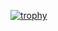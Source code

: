 
[![trophy](https://github-profile-trophy.vercel.app/?username=tousan1118&theme=nord&no-frame=true)](https://github.com/tousan1118/github-profile-trophy)

<!--
**tousan1118/tousan1118** is a ✨ _special_ ✨ repository because its `README.md` (this file) appears on your GitHub profile.

Here are some ideas to get you started:

- 🔭 I’m currently working on ...
- 🌱 I’m currently learning ...
- 👯 I’m looking to collaborate on ...
- 🤔 I’m looking for help with ...
- 💬 Ask me about ...
- 📫 How to reach me: ...
- 😄 Pronouns: ...
- ⚡ Fun fact: ...
-->
